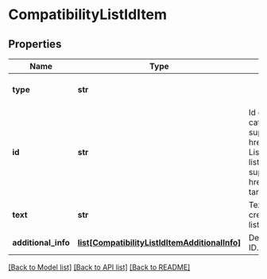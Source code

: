 # CompatibilityListIdItem

## Properties
Name | Type | Description | Notes
------------ | ------------- | ------------- | -------------
**type** | **str** |  | [optional] [default to 'ID']
**id** | **str** | Id of the compatible item. Should be used in categories where ID version of compatible list is supported. See &lt;a href&#x3D;\&quot;/documentation/#tag/Compatibility-List/paths/~1sale~1compatibility-list~1supported-categories/get\&quot;&gt; supported-categories&lt;/a&gt; resource. &lt;a href&#x3D;\&quot;../../compatibility_list\&quot; target&#x3D;\&quot;_blank\&quot;&gt;Read more&lt;/a&gt;. | 
**text** | **str** | Text description of the compatible item. When creating (Post) or updating (Put) a compatibility list the field is ignored. | [optional] 
**additional_info** | [**list[CompatibilityListIdItemAdditionalInfo]**](CompatibilityListIdItemAdditionalInfo.md) | Details of the compatible item represented by ID. | [optional] 

[[Back to Model list]](../README.md#documentation-for-models) [[Back to API list]](../README.md#documentation-for-api-endpoints) [[Back to README]](../README.md)


